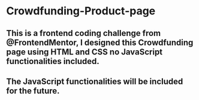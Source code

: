 # Crowdfunding-Product-page
## This is a frontend coding challenge from @FrontendMentor, I designed this Crowdfunding page using HTML and CSS no JavaScript functionalities included.
## The JavaScript functionalities will be included for the future.
